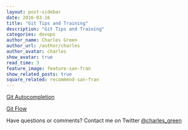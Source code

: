 ```yaml
---
layout: post-sidebar
date: 2016-03-16
title: "Git Tips and Training"
description: "Git Tips and Training"
categories: devops
author_name: Charles Green
author_url: /author/charles
author_avatar: charles
show_avatar: true
read_time: 3
feature_image: feature-san-fran
show_related_posts: true
square_related: recommend-san-fran
---
```


[Git Autocompletion](https://raw.githubusercontent.com/git/git/master/contrib/completion/git-completion.bash)

[Git Flow](https://guides.github.com/introduction/flow/)


Have questions or comments? Contact me on Twitter [@charles_green](https://twitter.com/charles_green)
